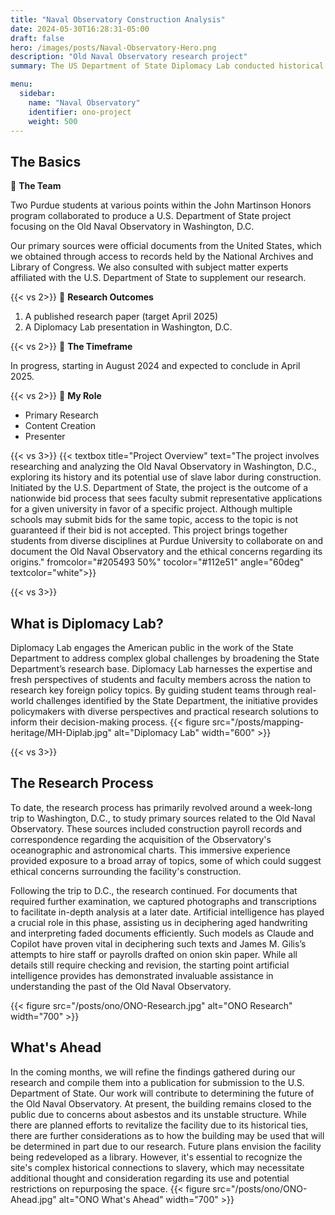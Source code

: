 ```yaml
---
title: "Naval Observatory Construction Analysis"
date: 2024-05-30T16:28:31-05:00
draft: false
hero: /images/posts/Naval-Observatory-Hero.png
description: "Old Naval Observatory research project"
summary: The US Department of State Diplomacy Lab conducted historical research on the Old Naval Observatory, examining its construction and associated narratives.

menu:
  sidebar:
    name: "Naval Observatory"
    identifier: ono-project
    weight: 500
---
```


## The Basics
🤝 **The Team**

Two Purdue students at various points within the John Martinson Honors program collaborated to produce a U.S. Department of State project focusing on the Old Naval Observatory in Washington, D.C.

Our primary sources were official documents from the United States, which we obtained through access to records held by the National Archives and Library of Congress. We also consulted with subject matter experts affiliated with the U.S. Department of State to supplement our research.

{{< vs 2>}}
🚀 **Research Outcomes**
1. A published research paper (target April 2025)
2. A Diplomacy Lab presentation in Washington, D.C.

{{< vs 2>}}
📅 **The Timeframe**

In progress, starting in August 2024 and expected to conclude in April 2025.

{{< vs 2>}}
🙋 **My Role**

- Primary Research
- Content Creation
- Presenter


{{< vs 3>}}
{{< textbox title="Project Overview" text="The project involves researching and analyzing the Old Naval Observatory in Washington, D.C., exploring its history and its potential use of slave labor during construction. Initiated by the U.S. Department of State, the project is the outcome of a nationwide bid process that sees faculty submit representative applications for a given university in favor of a specific project. Although multiple schools may submit bids for the same topic, access to the topic is not guaranteed if their bid is not accepted. This project brings together students from diverse disciplines at Purdue University to collaborate on and document the Old Naval Observatory and the ethical concerns regarding its origins." fromcolor="#205493 50%" tocolor="#112e51" angle="60deg" textcolor="white">}}

{{< vs 3>}}
## What is Diplomacy Lab?
Diplomacy Lab engages the American public in the work of the State Department to address complex global challenges by broadening the State Department’s research base. Diplomacy Lab harnesses the expertise and fresh perspectives of students and faculty members across the nation to research key foreign policy topics. By guiding student teams through real-world challenges identified by the State Department, the initiative provides policymakers with diverse perspectives and practical research solutions to inform their decision-making process.
{{< figure src="/posts/mapping-heritage/MH-Diplab.jpg" alt="Diplomacy Lab" width="600" >}}

{{< vs 3>}}
## The Research Process
To date, the research process has primarily revolved around a week-long trip to Washington, D.C., to study primary sources related to the Old Naval Observatory. These sources included construction payroll records and correspondence regarding the acquisition of the Observatory's oceanographic and astronomical charts. This immersive experience provided exposure to a broad array of topics, some of which could suggest ethical concerns surrounding the facility's construction.

Following the trip to D.C., the research continued. For documents that required further examination, we captured photographs and transcriptions to facilitate in-depth analysis at a later date. Artificial intelligence has played a crucial role in this phase, assisting us in deciphering aged handwriting and interpreting faded documents efficiently. Such models as Claude and Copilot have proven vital in deciphering such texts and James M. Gilis’s attempts to hire staff or payrolls drafted on onion skin paper. While all details still require checking and revision, the starting point artificial intelligence provides has demonstrated invaluable assistance in understanding the past of the Old Naval Observatory.

{{< figure src="/posts/ono/ONO-Research.jpg" alt="ONO Research" width="700" >}}

## What's Ahead
In the coming months, we will refine the findings gathered during our research and compile them into a publication for submission to the U.S. Department of State. Our work will contribute to determining the future of the Old Naval Observatory. At present, the building remains closed to the public due to concerns about asbestos and its unstable structure. While there are planned efforts to revitalize the facility due to its historical ties, there are further considerations as to how the building may be used that will be determined in part due to our research.
Future plans envision the facility being redeveloped as a library. However, it's essential to recognize the site's complex historical connections to slavery, which may necessitate additional thought and consideration regarding its use and potential restrictions on repurposing the space.
{{< figure src="/posts/ono/ONO-Ahead.jpg" alt="ONO What's Ahead" width="700" >}}

